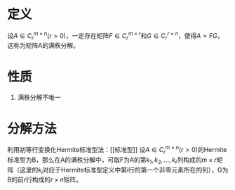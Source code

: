 # 定义
设$A\in C_r^{m\times n}(r>0)$，一定存在矩阵$F\in C_r^{m\times r}$和$G\in C_r^{r\times n}$，使得$A=FG$，这称为矩阵A的满秩分解。
# 性质
1. 满秩分解不唯一
# 分解方法
利用初等行变换化Hermite标准型法：[[标准型]]
设$A\in C_r^{m\times n}(r>0)$的Hermite标准型为B，那么在A的满秩分解中，可取F为A的第$k_1,k_2,...,k_r$列构成的$m\times r$矩阵（这里的$k_i$对应于Hermite标准型定义中第i行的第一个非零元素所在的列），G为B的前r行构成的$r\times n$矩阵。
